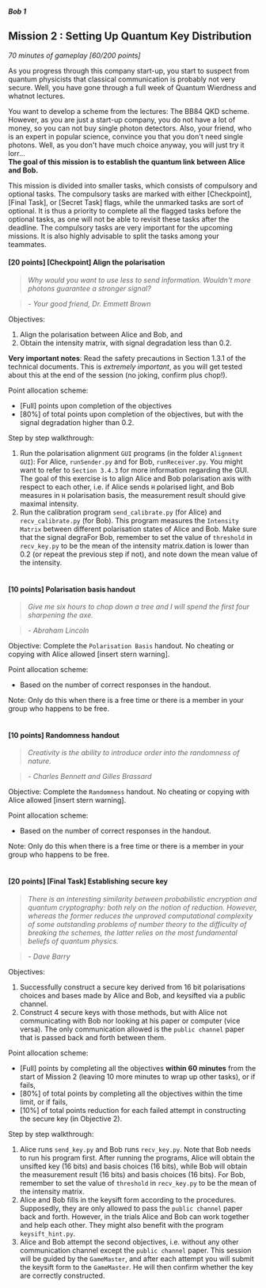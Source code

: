**_Bob 1_**
## Mission 2 : Setting Up Quantum Key Distribution
*70 minutes of gameplay [60/200 points]*

As you progress through this company start-up, you start to suspect from quantum physicists that classical communication is probably not very secure. Well, you have gone through a full week of Quantum Wierdness and whatnot lectures.

You want to develop a scheme from the lectures: The BB84 QKD scheme. However, as you are just a start-up company, you do not have a lot of money, so you can not buy single photon detectors. Also, your friend, who is an expert in popular science, convince you that you don't need single photons. Well, as you don't have much choice anyway, you will just try it lorr... <br>
**The goal of this mission is to establish the quantum link between Alice and Bob.**

This mission is divided into smaller tasks, which consists of compulsory and optional tasks. The compulsory tasks are marked with either [Checkpoint], [Final Task], or [Secret Task] flags, while the unmarked tasks are sort of optional. It is thus a priority to complete all the flagged tasks before the optional tasks, as one will not be able to revisit these tasks after the deadline. The compulsory tasks are very important for the upcoming missions. It is also highly advisable to split the tasks among your teammates.

#### [20 points] [Checkpoint] Align the polarisation
> *Why would you want to use less to send information. Wouldn't more photons guarantee a stronger signal?*

> *- Your good friend, Dr. Emmett Brown*

Objectives:
1. Align the polarisation between Alice and Bob, and
1. Obtain the intensity matrix, with signal degradation less than 0.2.

**Very important notes**: Read the safety precautions in Section 1.3.1 of the technical documents. This is *extremely important*, as you will get tested about this at the end of the session (no joking, confirm plus chop!).

Point allocation scheme:
* [Full] points upon completion of the objectives
* [80%] of total points upon completion of the objectives, but with the signal degradation higher than 0.2.

Step by step walkthrough:
1. Run the polarisation alignment `GUI` programs (in the folder `Alignment GUI`): For Alice, `runSender.py` and for Bob, `runReceiver.py`. You might want to refer to `Section 3.4.3` for more information regarding the GUI. The goal of this exercise is to align Alice and Bob polarisation axis with respect to each other, i.e. if Alice sends `H` polarised light, and Bob measures in `H` polarisation basis, the measurement result should give maximal intensity.
1. Run the calibration program `send_calibrate.py` (for Alice) and `recv_calibrate.py` (for Bob). This program measures the `Intensity Matrix` between different polarisation states of Alice and Bob. Make sure that the signal degraFor Bob, remember to set the value of `threshold` in `recv_key.py` to be the mean of the intensity matrix.dation is lower than 0.2 (or repeat the previous step if not), and note down the mean value of the intensity.
<br><br>

#### [10 points] Polarisation basis handout
> *Give me six hours to chop down a tree and I will spend the first four sharpening the axe.*

> *-  Abraham Lincoln*

Objective: Complete the `Polarisation Basis` handout. No cheating or copying with Alice allowed [insert stern warning].

Point allocation scheme:
* Based on the number of correct responses in the handout.

Note: Only do this when there is a free time or there is a member in your group who happens to be free.
<br><br>

#### [10 points] Randomness handout
> *Creativity is the ability to introduce order into the randomness of nature.*

> *-  Charles Bennett and Gilles Brassard*

Objective: Complete the `Randomness` handout. No cheating or copying with Alice allowed [insert stern warning].

Point allocation scheme:
* Based on the number of correct responses in the handout.

Note: Only do this when there is a free time or there is a member in your group who happens to be free.
<br><br>

#### [20 points] [Final Task] Establishing secure key
> *There is an interesting similarity between probabilistic encryption and quantum cryptography: both rely on the notion of reduction. However, whereas the former reduces the unproved computational complexity of some outstanding problems of number theory to the difficulty of breaking the schemes, the latter relies on the most fundamental beliefs of quantum physics.*

> *- Dave Barry*

Objectives:
1. Successfully construct a secure key derived from 16 bit polarisations choices and bases made by Alice and Bob, and keysifted via a public channel.
2. Construct 4 secure keys with those methods, but with Alice not communicating with Bob nor looking at his paper or computer (vice versa). The only communication allowed is the `public channel` paper that is passed back and forth between them.

Point allocation scheme:
* [Full] points by completing all the objectives **within 60 minutes** from the start of Mission 2 (leaving 10 more minutes to wrap up other tasks), or if fails,
* [80%] of total points by completing all the objectives within the time limit, or if fails,
* [10%] of total points reduction for each failed attempt in constructing the secure key (in Objective 2).

Step by step walkthrough:
1. Alice runs `send_key.py` and Bob runs `recv_key.py`. Note that Bob needs to run his program first. After running the programs, Alice will obtain the unsifted key (16 bits) and basis choices (16 bits), while Bob will obtain the measurement result (16 bits) and basis choices (16 bits). For Bob, remember to set the value of `threshold` in `recv_key.py` to be the mean of the intensity matrix.
1. Alice and Bob fills in the keysift form according to the procedures. Supposedly, they are only allowed to pass the `public channel` paper back and forth. However, in the trials Alice and Bob can work together and help each other. They might also benefit with the program `keysift_hint.py`.
1. Alice and Bob attempt the second objectives, i.e. without any other communication channel except the `public channel` paper. This session will be guided by the `GameMaster`, and after each attempt you will submit the keysift form to the `GameMaster`. He will then confirm whether the key are correctly constructed.
